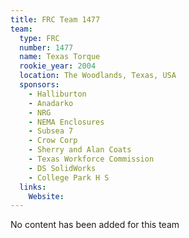 ```yaml
---
title: FRC Team 1477
team:
  type: FRC
  number: 1477
  name: Texas Torque
  rookie_year: 2004
  location: The Woodlands, Texas, USA
  sponsors:
    - Halliburton
    - Anadarko
    - NRG
    - NEMA Enclosures
    - Subsea 7
    - Crow Corp
    - Sherry and Alan Coats
    - Texas Workforce Commission
    - DS SolidWorks
    - College Park H S
  links:
    Website: 
---
```

No content has been added for this team